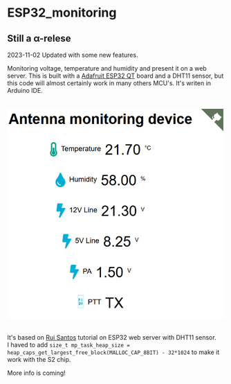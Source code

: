 # ESP32_monitoring

<h2> Still a α-relese </h2>

2023-11-02 Updated with some new features.

Monitoring voltage, temperature and humidity and present it on a web server. 
This is built with a <a href="https://learn.adafruit.com/adafruit-qt-py-esp32-s3/pinouts">Adafruit ESP32 QT</a> board and a DHT11 sensor, but this code will almost certainly work in many others MCU's.
It's writen in Arduino IDE.
<br>
<br>
<br>
![alt text](https://raw.githubusercontent.com/Melkutt/ESP32_monitoring/main/src/New_Git_Pic.bmp)
<br>
<br>

It's based on <a href="https://randomnerdtutorials.com/esp32-dht11-dht22-temperature-humidity-web-server-arduino-ide/">Rui Santos</a> tutorial on ESP32 web server
with DHT11 sensor.
<br>
I haved to add <code>size_t mp_task_heap_size = heap_caps_get_largest_free_block(MALLOC_CAP_8BIT) - 32*1024</code> to make it work with the S2 chip.


More info is coming!
